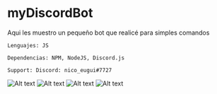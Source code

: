 # myDiscordBot

Aqui les muestro un pequeño bot que realicé para simples comandos

```
Lenguajes: JS
```

```
Dependencias: NPM, NodeJS, Discord.js
```

```
Support: Discord: nico_eugui#7727
```
![Alt text](https://media.discordapp.net/attachments/857128847854272512/857992815107244052/unknown.png "On command")
![Alt text](https://media.discordapp.net/attachments/857128847854272512/857993012609417246/unknown.png "Mantenimiento command")
![Alt text](https://media.discordapp.net/attachments/857128847854272512/857993160138555432/unknown.png "off command")
![Alt text](https://media.discordapp.net/attachments/857128847854272512/857993269417213972/unknown.png "IP command")
